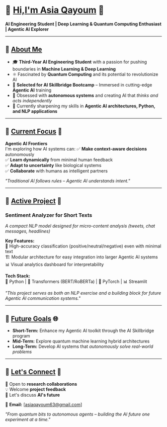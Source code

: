 # 🔗 [Hi,I'm Asia Qayoum](https://github.com/yourusername) 👋 
**AI Engineering Student | Deep Learning & Quantum Computing Enthusiast | Agentic AI Explorer**

---

## 🔗 [About Me](#about-me)
- 🎓 **Third-Year AI Engineering Student** with a passion for pushing boundaries in **Machine Learning & Deep Learning**
- ⚛️ Fascinated by **Quantum Computing** and its potential to revolutionize AI
- 🤖 **Selected for AI Skillbridge Bootcamp** – Immersed in cutting-edge **Agentic AI** training
- 🧠 Obsessed with **autonomous systems** and creating AI that *thinks and acts independently*
- 🌱 Currently sharpening my skills in **Agentic AI architectures, Python, and NLP applications**

---

## 🔗 [Current Focus](#current-focus) 🚀 
**Agentic AI Frontiers**  
I'm exploring how AI systems can:
✅ **Make context-aware decisions** autonomously  
✅ **Learn dynamically** from minimal human feedback  
✅ **Adapt to uncertainty** like biological systems  
✅ **Collaborate** with humans as intelligent partners  

*"Traditional AI follows rules – Agentic AI understands intent."*

---

## 🔗 [Active Project](#active-project) 🔬 
### **Sentiment Analyzer for Short Texts**  
*A compact NLP model designed for micro-content analysis (tweets, chat messages, headlines)*  

**Key Features:**  
🎯 High-accuracy classification (positive/neutral/negative) even with minimal text  
🏗️ Modular architecture for easy integration into larger Agentic AI systems  
📊 Visual analytics dashboard for interpretability  

**Tech Stack:**  
🐍 Python | 🤗 Transformers (BERT/RoBERTa) | 🧮 PyTorch | 📊 Streamlit  

*"This project serves as both an NLP exercise and a building block for future Agentic AI communication systems."*

---

## 🔗 [Future Goals](#future-goals) 🌐 
- **Short-Term:** Enhance my Agentic AI toolkit through the AI Skillbridge program  
- **Mid-Term:** Explore quantum machine learning hybrid architectures  
- **Long-Term:** Develop AI systems that *autonomously solve real-world problems*  

---

## 🔗 [Let's Connect](#connect) 🤝 
🔭 Open to **research collaborations**  
💡 Welcome **project feedback**  
🚀 Let's discuss **AI's future**  

📧 **Email:** [asiaqayoum63@gmail.com]  


*"From quantum bits to autonomous agents – building the AI future one experiment at a time."*
 
